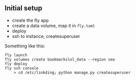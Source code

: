 ## Initial setup

- create the fly app
- create a data volume, map it in `fly.toml`
- deploy
- ssh to instance, createsuperuser

Something like this:

```
fly launch
fly volumes create bookmarkslol_data --region sea
fly deploy
fly ssh console
    > cd /etc/linkding; python manage.py createsuperuser
```
